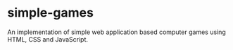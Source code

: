 # simple-games
An implementation of simple web application based computer games using HTML, CSS and JavaScript.
